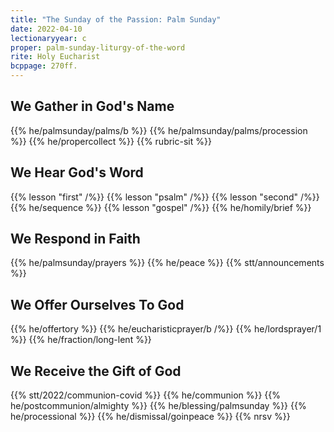 ```yaml
---
title: "The Sunday of the Passion: Palm Sunday"
date: 2022-04-10
lectionaryyear: c
proper: palm-sunday-liturgy-of-the-word
rite: Holy Eucharist
bcppage: 270ff.
---
```


## We Gather in God's Name
{{% he/palmsunday/palms/b %}}
{{% he/palmsunday/palms/procession %}}
{{% he/propercollect %}}
{{% rubric-sit %}}

## We Hear God's Word
{{% lesson "first" /%}}
{{% lesson "psalm" /%}}
{{% lesson "second" /%}}
{{% he/sequence %}}
{{% lesson "gospel" /%}}
{{% he/homily/brief %}}

## We Respond in Faith
{{% he/palmsunday/prayers %}}
{{% he/peace %}}
{{% stt/announcements %}}

## We Offer Ourselves To God
{{% he/offertory %}}
{{% he/eucharisticprayer/b /%}}
{{% he/lordsprayer/1 %}}
{{% he/fraction/long-lent %}}

## We Receive the Gift of God
{{% stt/2022/communion-covid %}}
{{% he/communion %}}
{{% he/postcommunion/almighty %}}
{{% he/blessing/palmsunday %}}
{{% he/processional %}}
{{% he/dismissal/goinpeace %}}
{{% nrsv %}}

